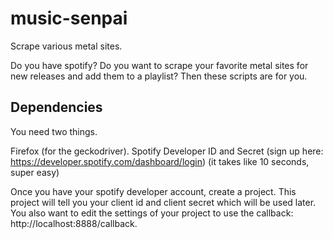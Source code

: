 # music-senpai
Scrape various metal sites.

Do you have spotify? Do you want to scrape your favorite metal sites for new releases and add them to a playlist? Then these scripts are for you.

## Dependencies
You need two things.

Firefox (for the geckodriver).
Spotify Developer ID and Secret (sign up here: https://developer.spotify.com/dashboard/login) (it takes like 10 seconds, super easy)

Once you have your spotify developer account, create a project. This project will tell you your client id and client secret which will be used later. You also want to edit the settings of your project to use the callback: http://localhost:8888/callback.

